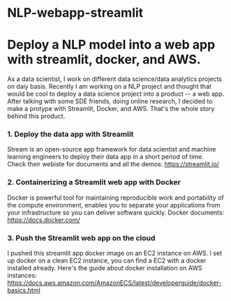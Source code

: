 # NLP-webapp-streamlit 
# Deploy a NLP model into a web app with streamlit, docker, and AWS.  

As a data scientist, I work on different data science/data analytics projects on daiy basis. Recently I am working on a NLP project and thought that would be cool to deploy a data science project into a product -- a web app. After talking with some SDE friends, doing online research, I decided to make a protype with Streamlit, Docker, and AWS. That's the whole story behind this product. 

### 1. Deploy the data app with Streamlit 
Stream is an open-source app framework for data scientist and machine learning engineers to deploy their data app in a short period of time.  
Check their webiste for documents and all the demos: https://streamlit.io/ 

### 2. Containerizing a Streamlit web app with Docker 
Docker is powerful tool for maintaining reproducible work and portability of the compute environment, enables you to separate your applications from your infrastructure so you can deliver software quickly. Docker documents: https://docs.docker.com/ 

### 3. Push the Streamlit web app on the cloud   
I pushed this streamlit app docker image on an EC2 instance on AWS. I set up docker on a clean EC2 instance, you can find a EC2 with a docker installed already. Here's the guide about docker installation on AWS instances: https://docs.aws.amazon.com/AmazonECS/latest/developerguide/docker-basics.html
